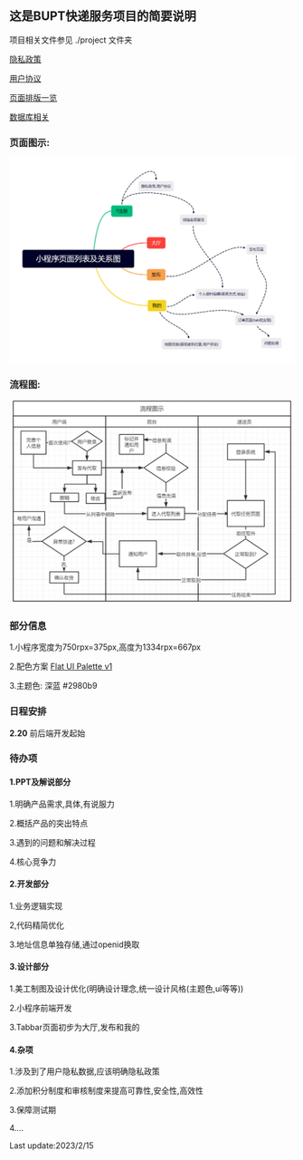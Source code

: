 ## 这是BUPT快递服务项目的简要说明

项目相关文件参见 ./project 文件夹

[隐私政策](./project/隐私政策.md)

[用户协议](./project/用户协议.md)

[页面排版一览](./project/美工/Overview.md)

[数据库相关](.\project\开发\database.md)

### 页面图示:

![](./project/小程序页面列表及关系图23.2.16.jpg)

### 流程图:

![](./project/流程图23.1.23.jpg)

### 部分信息

1.小程序宽度为750rpx=375px,高度为1334rpx=667px

2.配色方案 [Flat UI Palette v1](https://flatuicolors.com/palette/defo) 

3.主题色: 深蓝 #2980b9

### 日程安排

**2.20** 前后端开发起始



### 待办项

#### 1.PPT及解说部分

1.明确产品需求,具体,有说服力

2.概括产品的突出特点

3.遇到的问题和解决过程

4.核心竞争力

#### 2.开发部分

1.业务逻辑实现

2,代码精简优化

3.地址信息单独存储,通过openid换取

#### 3.设计部分

1.美工制图及设计优化(明确设计理念,统一设计风格(主题色,ui等等))

2.小程序前端开发

3.Tabbar页面初步为大厅,发布和我的

#### 4.杂项

1.涉及到了用户隐私数据,应该明确隐私政策

2.添加积分制度和审核制度来提高可靠性,安全性,高效性

3.保障测试期

4....

Last update:2023/2/15